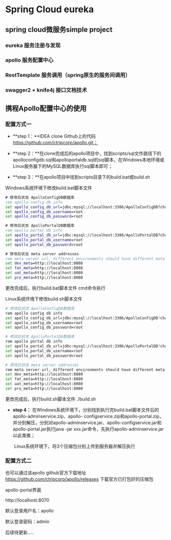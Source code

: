 # **Spring Cloud eureka**

## **spring cloud微服务simple project**

### eureka  服务注册与发现

### apollo   服务配置中心

### RestTemplate 服务调用（spring原生的服务间调用）

### swagger2 + knife4j  接口文档技术



## 携程Apollo配置中心的使用

### 配置方式一

- **step 1：**IDEA clone Github上的代码 https://github.com/ctripcorp/apollo.git；

- **step 2：**在clone完成后的apollo项目中，找到scripts/sql文件路径下的apolloconfigdb.sql和apolloportaldb.sql的sql脚本，在Windows本地环境或Linux服务器下的MySQL数据库执行sql脚本即可；

- **step 3：**在apollo项目中找到scripts目录下的build.bat或build.sh

Windows系统环境下修改build.bat脚本文件

```bat
# 修改后状态 ApolloConfigDB数据库
rem apollo config db info
set apollo_config_db_url=jdbc:mysql://localhost:3306/ApolloConfigDB?characterEncoding=utf8
set apollo_config_db_username=root
set apollo_config_db_password=root

# 修改后状态 ApolloPortalDB数据库
rem apollo portal db info
set apollo_portal_db_url=jdbc:mysql://localhost:3306/ApolloPortalDB?characterEncoding=utf8
set apollo_portal_db_username=root
set apollo_portal_db_password=root

# 修改后状态 meta server addresses
rem meta server url, different environments should have different meta server addresses
set dev_meta=http://localhost:8080
set fat_meta=http://localhost:8080
set uat_meta=http://localhost:8080
set pro_meta=http://localhost:8080
```

更改完成后，执行build.bat脚本文件 cmd命令执行

Linux系统环境下修改build.sh脚本文件

```sh
# 修改后状态 ApolloConfigDB数据库
rem apollo config db info
set apollo_config_db_url=jdbc:mysql://localhost:3306/ApolloConfigDB?characterEncoding=utf8
set apollo_config_db_username=root
set apollo_config_db_password=root

# 修改后状态 ApolloPortalDB数据库
rem apollo portal db info
set apollo_portal_db_url=jdbc:mysql://localhost:3306/ApolloPortalDB?characterEncoding=utf8
set apollo_portal_db_username=root
set apollo_portal_db_password=root

# 修改后状态 meta server addresses
rem meta server url, different environments should have different meta server addresses
set dev_meta=http://localhost:8080
set fat_meta=http://localhost:8080
set uat_meta=http://localhost:8080
set pro_meta=http://localhost:8080
```

更改完成后，执行build.sh脚本文件 ./build.sh

- **step 4：** 在Windows系统环境下，分别找到执行完build.bat脚本文件后的apollo-adminservice.zip、apollo-	configservice.zip和apollo-portal.zip，并分别解压，分别对apollo-adminservice.jar、apollo-configservice.jar和apollo-portal.jar执行java -jar xxx.jar命令，先执行apollo-adminservice.jar以此类推；

  ​		Linux系统环境下，将3个压缩包分别上传到服务器并解压执行

### 配置方式二

也可以通过该apollo github官方下载地址 https://github.com/ctripcorp/apollo/releases 下载官方已打包好的压缩包



apollo-portal界面

http://localhost:8070

默认登录用户名：apollo

默认登录密码：admin



后续待更新.....
